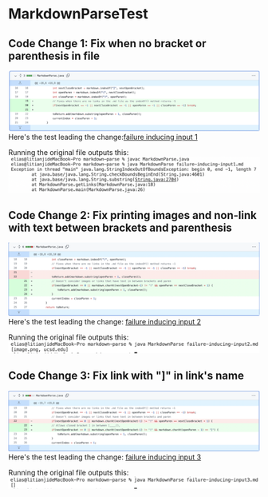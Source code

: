 # MarkdownParseTest
## Code Change 1: Fix when no bracket or parenthesis in file
![Image](change1.png)
Here's the test leading the change:[failure inducing input 1](https://github.com/til026/cse15l-lab-reports/edit/main/failure-inducing-input1.md)

Running the original file outputs this:
![Image](output1.png)
## Code Change 2: Fix printing images and non-link with text between brackets and parenthesis
![Image](change2.png)
Here's the test leading the change: [failure inducing input 2](https://github.com/til026/cse15l-lab-reports/edit/main/failure-inducing-input2.md)

Running the original file outputs this:
![Image](output2.png)
## Code Change 3: Fix link with "]" in link's name
![Image](change3.png)
Here's the test leading the change: [failure inducing input 3](https://github.com/til026/cse15l-lab-reports/edit/main/failure-inducing-input3.md)

Running the original file outputs this:
![Image](output3.png)